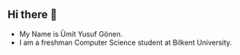 ## Hi there 👋

- My Name is Ümit Yusuf Gönen. 
- I am a freshman Computer Science student at Bilkent University.
